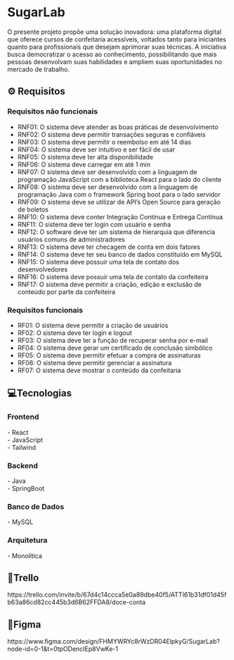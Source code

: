 <h1>SugarLab</h1>

O presente projeto propõe uma solução inovadora: uma plataforma digital que oferece cursos de confeitaria acessíveis, 
voltados tanto para iniciantes quanto para profissionais que desejam aprimorar suas técnicas. 
A iniciativa busca democratizar o acesso ao conhecimento, possibilitando que mais pessoas desenvolvam suas habilidades 
e ampliem suas oportunidades no mercado de trabalho. 

<h2>⚙ Requisitos</h2>

<h3>Requisitos não funcionais </h3>
 
- RNF01: O sistema deve atender as boas práticas de desenvolvimento
- RNF02: O sistema deve permitir transações seguras e confiáveis
- RNF03: O sistema deve permitir o reembolso em até 14 dias
- RNF04: O sistema deve ser intuitivo e ser fácil de usar
- RNF05: O sistema deve ter alta disponibilidade
- RNF06: O sistema deve carregar em até 1 min
- RNF07: O sistema deve ser desenvolvido com a linguagem de programação JavaScript com a biblioteca React para o lado do cliente
- RNF08: O sistema deve ser desenvolvido com a linguagem de programação Java com o framework Spring boot para o lado servidor
- RNF09: O sistema deve se utilizar de API’s Open Source para geração de boletos
- RNF10: O sistema deve conter Integração Contínua e Entrega Contínua
- RNF11: O sistema deve ter login com usuário e senha
- RNF12: O software deve ter um sistema de hierarquia que diferencia usuários comuns de administradores
- RNF13: O sistema deve ter checagem de conta em dois fatores
- RNF14: O sistema deve ter seu banco de dados constituído em MySQL
- RNF15: O sistema deve possuir uma tela de contato dos desenvolvedores
- RNF16: O sistema deve possuir uma tela de contato da confeiteira
- RNF17: O sistema deve permitir a criação, edição e exclusão de conteúdo por parte da confeiteira
 
<h3>Requisitos funcionais</h3>
 
- RF01: O sistema deve permitir a criação de usuários
- RF02: O sistema deve ter login e logout
- RF03: O sistema deve ter a função de recuperar senha por e-mail
- RF04: O sistema deve gerar um certificado de conclusão simbólico
- RF05: O sistema deve permitir efetuar a compra de assinaturas
- RF06: O sistema deve permitir gerenciar a assinatura
- RF07: O sistema deve mostrar o conteúdo da confeitaria

<h2>💻Tecnologias</h2>
<h3>Frontend</h3>
- React<br>
- JavaScript<br>
- Tailwind<br>

<h3>Backend</h3>
- Java<br>
- SpringBoot<br>

<h3>Banco de Dados</h3>
- MySQL

<h3>Arquitetura</h3>
- Monolítica

<h2>📅Trello</h2>
https://trello.com/invite/b/67d4c14ccca5e0a89dbe40f5/ATTI61b31df01d45fb63a86cd82cc445b3d6B62FFDA8/doce-conta

<h2>🎨Figma</h2>
https://www.figma.com/design/FHMYWRYc8rWzDR04ElpkyG/SugarLab?node-id=0-1&t=0tpODencIEp8VwKe-1 

